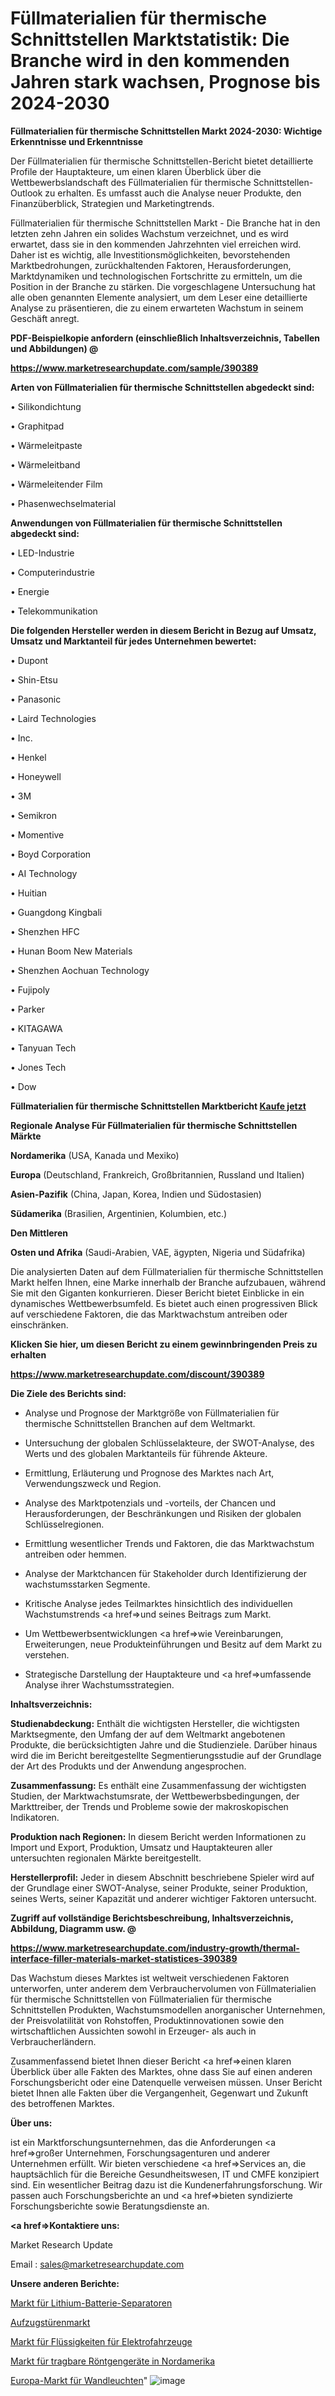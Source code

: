 # Füllmaterialien für thermische Schnittstellen Marktstatistik: Die Branche wird in den kommenden Jahren stark wachsen, Prognose bis 2024-2030

<strong>Füllmaterialien für thermische Schnittstellen Markt 2024-2030: Wichtige Erkenntnisse und Erkenntnisse</strong>

Der Füllmaterialien für thermische Schnittstellen-Bericht bietet detaillierte Profile der Hauptakteure, um einen klaren Überblick über die Wettbewerbslandschaft des Füllmaterialien für thermische Schnittstellen-Outlook zu erhalten. Es umfasst auch die Analyse neuer Produkte, den Finanzüberblick, Strategien und Marketingtrends.

Füllmaterialien für thermische Schnittstellen Markt - Die Branche hat in den letzten zehn Jahren ein solides Wachstum verzeichnet, und es wird erwartet, dass sie in den kommenden Jahrzehnten viel erreichen wird. Daher ist es wichtig, alle Investitionsmöglichkeiten, bevorstehenden Marktbedrohungen, zurückhaltenden Faktoren, Herausforderungen, Marktdynamiken und technologischen Fortschritte zu ermitteln, um die Position in der Branche zu stärken. Die vorgeschlagene Untersuchung hat alle oben genannten Elemente analysiert, um dem Leser eine detaillierte Analyse zu präsentieren, die zu einem erwarteten Wachstum in seinem Geschäft anregt.



<strong><b>PDF-Beispielkopie anfordern (einschließlich Inhaltsverzeichnis, Tabellen und Abbildungen) @ </b></strong>

<strong><a href=https://www.marketresearchupdate.com/sample/390389>

<strong>https://www.marketresearchupdate.com/sample/390389</u></a></strong></strong>



<strong>Arten von Füllmaterialien für thermische Schnittstellen abgedeckt sind:</strong>

• Silikondichtung

• Graphitpad

• Wärmeleitpaste

• Wärmeleitband

• Wärmeleitender Film

• Phasenwechselmaterial



<strong>Anwendungen von Füllmaterialien für thermische Schnittstellen abgedeckt sind:</strong>

• LED-Industrie

• Computerindustrie

• Energie

• Telekommunikation



<strong>Die folgenden Hersteller werden in diesem Bericht in Bezug auf Umsatz, Umsatz und Marktanteil für jedes Unternehmen bewertet:</strong>

• Dupont

• Shin-Etsu

• Panasonic

• Laird Technologies

• Inc.

• Henkel

• Honeywell

• 3M

• Semikron

• Momentive

• Boyd Corporation

• AI Technology

• Huitian

• Guangdong Kingbali

• Shenzhen HFC

• Hunan Boom New Materials

• Shenzhen Aochuan Technology

• Fujipoly

• Parker

• KITAGAWA

• Tanyuan Tech

• Jones Tech

• Dow



<strong>Füllmaterialien für thermische Schnittstellen Marktbericht <a href=https://www.marketresearchupdate.com/buynow/390389>Kaufe jetzt</a></strong>



<strong>Regionale Analyse Für Füllmaterialien für thermische Schnittstellen Märkte</strong>



<strong>Nordamerika</strong> (USA, Kanada und Mexiko)



<strong>Europa</strong> (Deutschland, Frankreich, Großbritannien, Russland und Italien)



<strong>Asien-Pazifik</strong> (China, Japan, Korea, Indien und Südostasien)



<strong>Südamerika</strong> (Brasilien, Argentinien, Kolumbien, etc.)



<strong>Den Mittleren</strong> 

<strong>Osten und Afrika</strong> (Saudi-Arabien, VAE, ägypten, Nigeria und Südafrika)

Die analysierten Daten auf dem Füllmaterialien für thermische Schnittstellen Markt helfen Ihnen, eine Marke innerhalb der Branche aufzubauen, während Sie mit den Giganten konkurrieren. Dieser Bericht bietet Einblicke in ein dynamisches Wettbewerbsumfeld. Es bietet auch einen progressiven Blick auf verschiedene Faktoren, die das Marktwachstum antreiben oder einschränken.



<strong>Klicken Sie hier, um diesen Bericht zu einem gewinnbringenden Preis zu erhalten
</strong>

<strong><a href=https://www.marketresearchupdate.com/discount/390389>https://www.marketresearchupdate.com/discount/390389</b></u></strong></a>



<strong>Die Ziele des Berichts sind:</strong>

- Analyse und Prognose der Marktgröße von Füllmaterialien für thermische Schnittstellen Branchen auf dem Weltmarkt.

- Untersuchung der globalen Schlüsselakteure, der SWOT-Analyse, des Werts und des globalen Marktanteils für führende Akteure.

- Ermittlung, Erläuterung und Prognose des Marktes nach Art, Verwendungszweck und Region.

- Analyse des Marktpotenzials und -vorteils, der Chancen und Herausforderungen, der Beschränkungen und Risiken der globalen Schlüsselregionen.

- Ermittlung wesentlicher Trends und Faktoren, die das Marktwachstum antreiben oder hemmen.

- Analyse der Marktchancen für Stakeholder durch Identifizierung der wachstumsstarken Segmente.

- Kritische Analyse jedes Teilmarktes hinsichtlich des individuellen Wachstumstrends <a href=>und</a> seines Beitrags zum Markt.

- Um Wettbewerbsentwicklungen <a href=>wie</a> Vereinbarungen, Erweiterungen, neue Produkteinführungen und Besitz auf dem Markt zu verstehen.

- Strategische Darstellung der Hauptakteure und <a href=>umfas</a>sende Analyse ihrer Wachstumsstrategien.



<strong>Inhaltsverzeichnis:</strong>



<strong>Studienabdeckung:</strong> Enthält die wichtigsten Hersteller, die wichtigsten Marktsegmente, den Umfang der auf dem Weltmarkt angebotenen Produkte, die berücksichtigten Jahre und die Studienziele. Darüber hinaus wird die im Bericht bereitgestellte Segmentierungsstudie auf der Grundlage der Art des Produkts und der Anwendung angesprochen.



<strong>Zusammenfassung:</strong> Es enthält eine Zusammenfassung der wichtigsten Studien, der Marktwachstumsrate, der Wettbewerbsbedingungen, der Markttreiber, der Trends und Probleme sowie der makroskopischen Indikatoren.



<strong>Produktion nach Regionen:</strong> In diesem Bericht werden Informationen zu Import und Export, Produktion, Umsatz und Hauptakteuren aller untersuchten regionalen Märkte bereitgestellt.



<strong>Herstellerprofil:</strong> Jeder in diesem Abschnitt beschriebene Spieler wird auf der Grundlage einer SWOT-Analyse, seiner Produkte, seiner Produktion, seines Werts, seiner Kapazität und anderer wichtiger Faktoren untersucht.



<strong><b>Zugriff auf vollständige Berichtsbeschreibung, Inhaltsverzeichnis, Abbildung, Diagramm usw. @ </b></strong>

<strong><a href=https://www.marketresearchupdate.com/industry-growth/thermal-interface-filler-materials-market-statistices-390389>https://www.marketresearchupdate.com/industry-growth/thermal-interface-filler-materials-market-statistices-390389</a></strong>

Das Wachstum dieses Marktes ist weltweit verschiedenen Faktoren unterworfen, unter anderem dem Verbrauchervolumen von Füllmaterialien für thermische Schnittstellen von Füllmaterialien für thermische Schnittstellen Produkten, Wachstumsmodellen anorganischer Unternehmen, der Preisvolatilität von Rohstoffen, Produktinnovationen sowie den wirtschaftlichen Aussichten sowohl in Erzeuger- als auch in Verbraucherländern.

Zusammenfassend bietet Ihnen dieser Bericht <a href=>einen</a> klaren Überblick über alle Fakten des Marktes, ohne dass Sie auf einen anderen Forschungsbericht oder eine Datenquelle verweisen müssen. Unser Bericht bietet Ihnen alle Fakten über die Vergangenheit, Gegenwart und Zukunft des betroffenen Marktes.



<strong>Über uns:</strong>

 ist ein Marktforschungsunternehmen, das die Anforderungen <a href=>großer</a> Unternehmen, Forschungsagenturen und anderer Unternehmen erfüllt. Wir bieten verschiedene <a href=>Services</a> an, die hauptsächlich für die Bereiche Gesundheitswesen, IT und CMFE konzipiert sind. Ein wesentlicher Beitrag dazu ist die Kundenerfahrungsforschung. Wir passen auch Forschungsberichte an und <a href=>bieten</a> syndizierte Forschungsberichte sowie Beratungsdienste an.



<strong><a href=>Kontaktiere uns:</a></strong>

Market Research Update

Email : sales@marketresearchupdate.com



<strong>Unsere anderen Berichte:</strong>

<a href=https://www.linkedin.com/pulse/lithium-battery-separator-market-expected-witness>Markt für Lithium-Batterie-Separatoren</a>

<a href=https://www.linkedin.com/pulse/elevator-door-market-size-historical>Aufzugstürenmarkt</a>

<a href=https://www.linkedin.com/pulse/ev-vehicles-fluids-market-size-emerging-trends>Markt für Flüssigkeiten für Elektrofahrzeuge</a>

<a href=https://www.linkedin.com/pulse/north-america-portable-x-ray-machine-market-size-share>Markt für tragbare Röntgengeräte in Nordamerika</a>

<a href=https://www.linkedin.com/pulse/europe-wall-lights-market-new-report-future>Europa-Markt für Wandleuchten</a>"
![image](https://github.com/Gayatrikarjule/Market-Analysis-361/assets/97346546/a4ec88e4-4a8c-4413-ba2e-c872ab2a949f)
